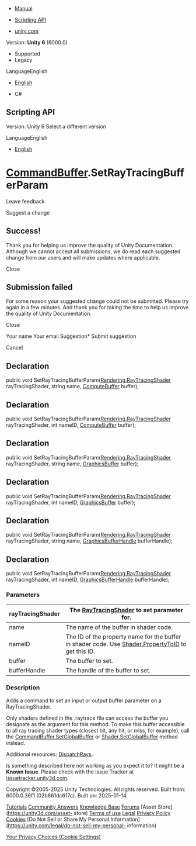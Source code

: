 [ ]()

  * [Manual](../Manual/index.html)
  * [Scripting API](../ScriptReference/index.html)

  * [unity.com](https://unity.com/)

Version: **Unity 6** (6000.0)

  * Supported
  * Legacy

LanguageEnglish

  * [English]()

  * C#

[ ](https://docs.unity3d.com)

## Scripting API

Version: Unity 6 Select a different version

LanguageEnglish

  * [English]()

#  [CommandBuffer](Rendering.CommandBuffer.html).SetRayTracingBufferParam

Leave feedback

Suggest a change

## Success!

Thank you for helping us improve the quality of Unity Documentation. Although
we cannot accept all submissions, we do read each suggested change from our
users and will make updates where applicable.

Close

## Submission failed

For some reason your suggested change could not be submitted. Please <a>try
again</a> in a few minutes. And thank you for taking the time to help us
improve the quality of Unity Documentation.

Close

Your name Your email Suggestion* Submit suggestion

Cancel

[ ]()

## Declaration

public void
SetRayTracingBufferParam([Rendering.RayTracingShader](Rendering.RayTracingShader.html)
rayTracingShader, string name, [ComputeBuffer](ComputeBuffer.html) buffer);

## Declaration

public void
SetRayTracingBufferParam([Rendering.RayTracingShader](Rendering.RayTracingShader.html)
rayTracingShader, int nameID, [ComputeBuffer](ComputeBuffer.html) buffer);

## Declaration

public void
SetRayTracingBufferParam([Rendering.RayTracingShader](Rendering.RayTracingShader.html)
rayTracingShader, string name, [GraphicsBuffer](GraphicsBuffer.html) buffer);

## Declaration

public void
SetRayTracingBufferParam([Rendering.RayTracingShader](Rendering.RayTracingShader.html)
rayTracingShader, int nameID, [GraphicsBuffer](GraphicsBuffer.html) buffer);

## Declaration

public void
SetRayTracingBufferParam([Rendering.RayTracingShader](Rendering.RayTracingShader.html)
rayTracingShader, string name,
[GraphicsBufferHandle](GraphicsBufferHandle.html) bufferHandle);

## Declaration

public void
SetRayTracingBufferParam([Rendering.RayTracingShader](Rendering.RayTracingShader.html)
rayTracingShader, int nameID,
[GraphicsBufferHandle](GraphicsBufferHandle.html) bufferHandle);

### Parameters

rayTracingShader | The [RayTracingShader](Rendering.RayTracingShader.html) to set parameter for.  
---|---  
name | The name of the buffer in shader code.  
nameID | The ID of the property name for the buffer in shader code. Use [Shader.PropertyToID](Shader.PropertyToID.html) to get this ID.  
buffer | The buffer to set.  
bufferHandle | The handle of the buffer to set.  
  
### Description

Adds a command to set an input or output buffer parameter on a
RayTracingShader.

Only shaders defined in the .raytrace file can access the buffer you designate
as the argument for this method. To make this buffer accessible to all ray
tracing shader types (closest hit, any hit, or miss, for example), call the
[CommandBuffer.SetGlobalBuffer](Rendering.CommandBuffer.SetGlobalBuffer.html)
or [Shader.SetGlobalBuffer](Shader.SetGlobalBuffer.html) method instead.  
  
Additional resources:
[DispatchRays](Rendering.CommandBuffer.DispatchRays.html).

Is something described here not working as you expect it to? It might be a
**Known Issue**. Please check with the Issue Tracker at
[issuetracker.unity3d.com](https://issuetracker.unity3d.com).

Copyright ©2005-2025 Unity Technologies. All rights reserved. Built from:
6000.0.36f1 (02b661dc617c). Built on: 2025-01-14.

[Tutorials](https://unity3d.com/learn) [Community
Answers](https://answers.unity3d.com) [Knowledge
Base](https://support.unity3d.com/hc/en-us)
[Forums](https://forum.unity3d.com) [Asset Store](https://unity3d.com/asset-
store) [Terms of use](https://docs.unity3d.com/Manual/TermsOfUse.html)
[Legal](https://unity.com/legal) [Privacy
Policy](https://unity.com/legal/privacy-policy)
[Cookies](https://unity.com/legal/cookie-policy) [Do Not Sell or Share My
Personal Information](https://unity.com/legal/do-not-sell-my-personal-
information)

[Your Privacy Choices (Cookie Settings)](javascript:void\(0\);)

